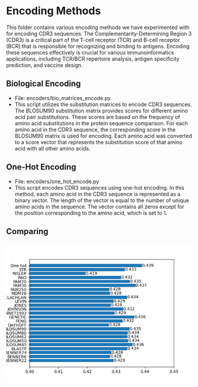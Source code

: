 # Encoding Methods
This folder contains various encoding methods we have experimented with for encoding CDR3 sequences. The Complementarity-Determining Region 3 (CDR3) is a critical part of the T-cell receptor (TCR) and B-cell receptor (BCR) that is responsible for recognizing and binding to antigens. Encoding these sequences effectively is crucial for various immunoinformatics applications, including TCR/BCR repertoire analysis, antigen specificity prediction, and vaccine design.
## Biological Encoding
- File: encoders/bio_matrices_encode.py
-  This script utilizes the substitution matrices to encode CDR3 sequences. The BLOSUM90 substitution matrix provides scores for different amino acid pair substitutions. These scores are based on the frequency of amino acid substitutions in the protein sequence comparison. For each amino acid in the CDR3 sequence, the corresponding score in the BLOSUM90 matrix is used for encoding. Each amino acid was converted to a score vector that represents the substitution score of that amino acid with all other amino acids.
## One-Hot Encoding
- File: encoders/one_hot_encode.py
- This script encodes CDR3 sequences using one-hot encoding. In this method, each amino acid in the CDR3 sequence is represented as a binary vector. The length of the vector is equal to the number of unique amino acids in the sequence. The vector contains all zeros except for the position corresponding to the amino acid, which is set to 1.
## Comparing
![Comparison](knn_accuracy.png)